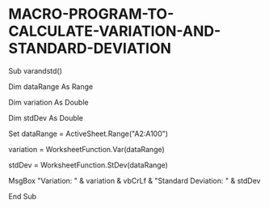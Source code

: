 # MACRO-PROGRAM-TO-CALCULATE-VARIATION-AND-STANDARD-DEVIATION
Sub varandstd()

Dim dataRange As Range

Dim variation As Double

Dim stdDev As Double 

Set dataRange = ActiveSheet.Range("A2:A100") 

variation = WorksheetFunction.Var(dataRange)

stdDev = WorksheetFunction.StDev(dataRange) 

MsgBox "Variation: " & variation & vbCrLf & "Standard Deviation: " & stdDev

End Sub
